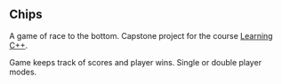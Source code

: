 ## Chips

A game of race to the bottom. Capstone project for the course
[Learning C++](https://www.lynda.com/C-tutorials/Learning-C-2018/724791-2.html).

Game keeps track of scores and player wins. Single or double player modes.